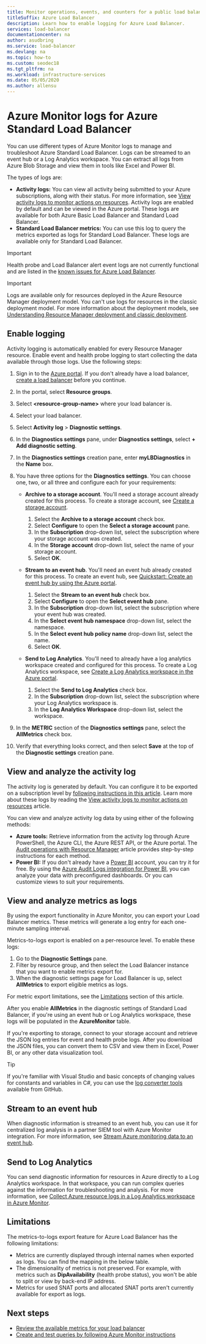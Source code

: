 ```yaml
---
title: Monitor operations, events, and counters for a public load balancer
titleSuffix: Azure Load Balancer
description: Learn how to enable logging for Azure Load Balancer.
services: load-balancer
documentationcenter: na
author: asudbring
ms.service: load-balancer
ms.devlang: na
ms.topic: how-to
ms.custom: seodec18
ms.tgt_pltfrm: na
ms.workload: infrastructure-services
ms.date: 05/05/2020
ms.author: allensu
---
```


# Azure Monitor logs for Azure Standard Load Balancer

You can use different types of Azure Monitor logs to manage and troubleshoot Azure Standard Load Balancer. Logs can be streamed to an event hub or a Log Analytics workspace. You can extract all logs from Azure Blob Storage and view them in tools like Excel and Power BI. 

The types of logs are:

* **Activity logs:** You can view all activity being submitted to your Azure subscriptions, along with their status. For more information, see [View activity logs to monitor actions on resources](../azure-resource-manager/management/view-activity-logs.md). Activity logs are enabled by default and can be viewed in the Azure portal. These logs are available for both Azure Basic Load Balancer and Standard Load Balancer.
* **Standard Load Balancer metrics:** You can use this log to query the metrics exported as logs for Standard Load Balancer. These logs are available only for Standard Load Balancer.

> [!IMPORTANT]
> Health probe and Load Balancer alert event logs are not currently functional and are listed in the [known issues for Azure Load Balancer](whats-new.md#known-issues). 

> [!IMPORTANT]
> Logs are available only for resources deployed in the Azure Resource Manager deployment model. You can't use logs for resources in the classic deployment model. For more information about the deployment models, see [Understanding Resource Manager deployment and classic deployment](../azure-resource-manager/management/deployment-models.md).

## Enable logging

Activity logging is automatically enabled for every Resource Manager resource. Enable event and health probe logging to start collecting the data available through those logs. Use the following steps:

1. Sign in to the [Azure portal](https://portal.azure.com). If you don't already have a load balancer, [create a load balancer](./quickstart-load-balancer-standard-public-portal.md) before you continue.
1. In the portal, select **Resource groups**.
2. Select **\<resource-group-name>** where your load balancer is.
3. Select your load balancer.
4. Select **Activity log** > **Diagnostic settings**.
5. In the **Diagnostics settings** pane, under **Diagnostics settings**, select **+ Add diagnostic setting**.
6. In the **Diagnostics settings** creation pane, enter **myLBDiagnostics** in the **Name** box.
7. You have three options for the **Diagnostics settings**. You can choose one, two, or all three and configure each for your requirements:

   * **Archive to a storage account**. You'll need a storage account already created for this process. To create a storage account, see [Create a storage account](../storage/common/storage-account-create.md?tabs=azure-portal).
     1. Select the **Archive to a storage account** check box.
     2. Select **Configure** to open the **Select a storage account** pane.
     3. In the **Subscription** drop-down list, select the subscription where your storage account was created.
     4. In the **Storage account** drop-down list, select the name of your storage account.
     5. Select **OK**.

   * **Stream to an event hub**. You'll need an event hub already created for this process. To create an event hub, see [Quickstart: Create an event hub by using the Azure portal](../event-hubs/event-hubs-create.md).
     1. Select the **Stream to an event hub** check box.
     2. Select **Configure** to open the **Select event hub** pane.
     3. In the **Subscription** drop-down list, select the subscription where your event hub was created.
     4. In the **Select event hub namespace** drop-down list, select the namespace.
     5. In the **Select event hub policy name** drop-down list, select the name.
     6. Select **OK**.

   * **Send to Log Analytics**. You'll need to already have a log analytics workspace created and configured for this process. To create a Log Analytics workspace, see [Create a Log Analytics workspace in the Azure portal](../azure-monitor/learn/quick-create-workspace.md).
     1. Select the **Send to Log Analytics** check box.
     2. In the **Subscription** drop-down list, select the subscription where your Log Analytics workspace is.
     3. In the **Log Analytics Workspace** drop-down list, select the workspace.

8. In the **METRIC** section of the **Diagnostics settings** pane, select the **AllMetrics** check box.

9. Verify that everything looks correct, and then select **Save** at the top of the **Diagnostic settings** creation pane.

## View and analyze the activity log

The activity log is generated by default. You can configure it to be exported on a subscription level by [following instructions in this article](../azure-monitor/platform/activity-log.md). Learn more about these logs by reading the [View activity logs to monitor actions on resources](../azure-resource-manager/management/view-activity-logs.md) article.

You can view and analyze activity log data by using either of the following methods:

* **Azure tools:** Retrieve information from the activity log through Azure PowerShell, the Azure CLI, the Azure REST API, or the Azure portal. The [Audit operations with Resource Manager](../azure-resource-manager/management/view-activity-logs.md) article provides step-by-step instructions for each method.
* **Power BI:** If you don't already have a [Power BI](https://powerbi.microsoft.com/pricing) account, you can try it for free. By using the [Azure Audit Logs integration for Power BI](https://powerbi.microsoft.com/integrations/azure-audit-logs/), you can analyze your data with preconfigured dashboards. Or you can customize views to suit your requirements.

## View and analyze metrics as logs
By using the export functionality in Azure Monitor, you can export your Load Balancer metrics. These metrics will generate a log entry for each one-minute sampling interval.

Metrics-to-logs export is enabled on a per-resource level. To enable these logs:

1. Go to the **Diagnostic Settings** pane.
1. Filter by resource group, and then select the Load Balancer instance that you want to enable metrics export for. 
1. When the diagnostic settings page for Load Balancer is up, select **AllMetrics** to export eligible metrics as logs.

For metric export limitations, see the [Limitations](#limitations) section of this article.

After you enable **AllMetrics** in the diagnostic settings of Standard Load Balancer, if you're using an event hub or Log Analytics workspace, these logs will be populated in the **AzureMonitor** table. 

If you're exporting to storage, connect to your storage account and retrieve the JSON log entries for event and health probe logs. After you download the JSON files, you can convert them to CSV and view them in Excel, Power BI, or any other data visualization tool. 

> [!TIP]
> If you're familiar with Visual Studio and basic concepts of changing values for constants and variables in C#, you can use the [log converter tools](https://github.com/Azure-Samples/networking-dotnet-log-converter) available from GitHub.

## Stream to an event hub
When diagnostic information is streamed to an event hub, you can use it for centralized log analysis in a partner SIEM tool with Azure Monitor integration. For more information, see [Stream Azure monitoring data to an event hub](../azure-monitor/platform/stream-monitoring-data-event-hubs.md#partner-tools-with-azure-monitor-integration).

## Send to Log Analytics
You can send diagnostic information for resources in Azure directly to a Log Analytics workspace. In that workspace, you can run complex queries against the information for troubleshooting and analysis. For more information, see [Collect Azure resource logs in a Log Analytics workspace in Azure Monitor](../azure-monitor/platform/resource-logs.md#send-to-log-analytics-workspace).

## Limitations
The metrics-to-logs export feature for Azure Load Balancer has the following limitations:
* Metrics are currently displayed through internal names when exported as logs. You can find the mapping in the below table.
* The dimensionality of metrics is not preserved. For example, with metrics such as **DipAvailability** (health probe status), you won't be able to split or view by back-end IP address.
* Metrics for used SNAT ports and allocated SNAT ports aren't currently available for export as logs.

## Next steps
* [Review the available metrics for your load balancer](./load-balancer-standard-diagnostics.md)
* [Create and test queries by following Azure Monitor instructions](../azure-monitor/log-query/log-query-overview.md)